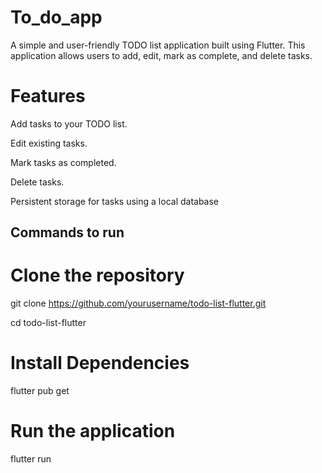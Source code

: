 # To_do_app

A simple and user-friendly TODO list application built using Flutter. This application allows users to add, edit, mark as complete, and delete tasks.

# Features

Add tasks to your TODO list.


Edit existing tasks.


Mark tasks as completed.


Delete tasks.


Persistent storage for tasks using a local database 

## Commands to run 

# Clone the repository

git clone https://github.com/yourusername/todo-list-flutter.git

cd todo-list-flutter




# Install Dependencies

flutter pub get





# Run the application

flutter run




